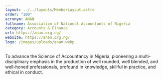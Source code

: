 ```yaml
---
layout: ../../layouts/MemberLayout.astro
order: "100"
acronym: ANAN
fullname: Association of National Accountants of Nigeria
category: Accounts & Finance
url: https://anan.org.ng/
website: https://anan.org.ng/
logo: /images/uploads/anan.webp
---
```

To advance the Science of Accountancy in Nigeria, pioneering a multi-disciplinary emphasis in the production of well rounded, well blended, and well-honed professionals, profound in knowledge, skillful in practice, and ethical in conduct.